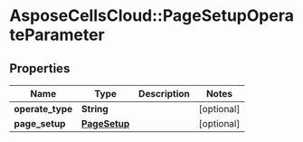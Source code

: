 # AsposeCellsCloud::PageSetupOperateParameter

## Properties
Name | Type | Description | Notes
------------ | ------------- | ------------- | -------------
**operate_type** | **String** |  | [optional] 
**page_setup** | [**PageSetup**](PageSetup.md) |  | [optional] 


